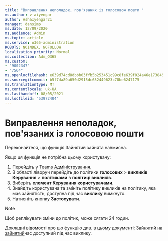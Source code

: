 ```yaml
---
title: "Виправлення неполадок, пов'язаних із голосовою пошти "
ms.author: v-aiyengar
author: AshaIyengar21
manager: dansimp
ms.date: 12/09/2020
ms.audience: Admin
ms.topic: article
ms.service: o365-administration
ROBOTS: NOINDEX, NOFOLLOW
localization_priority: Normal
ms.collection: Adm_O365
ms.custom:
- "9002347"
- "7564"
ms.openlocfilehash: e639d74cd8dbbb03ffb5b253451c99c8fe639f024a46e173845a0f4d322e43ca
ms.sourcegitcommit: b5f7da89a650d2915dc652449623c78be6247175
ms.translationtype: MT
ms.contentlocale: uk-UA
ms.lasthandoff: 08/05/2021
ms.locfileid: "53972404"
---
```

# <a name="troubleshooting-voicemail"></a>Виправлення неполадок, пов'язаних із голосовою пошти

Переконайтеся, що функція Зайнятий зайнята навмисна.

Якщо ця функція не потрібна цьому користувачу:

1. Перейдіть у [Teams Адміністрування.](https://admin.teams.microsoft.com/policies/calling)
1. В області ліворуч перейдіть до політики **голосових**  >  **викликів Керування**  >  **політиками** в **політиці викликів**.
1. Виберіть **елемент Керування користувачами.**
1. Знайдіть користувача та змініть політику викликів на політику, яка має зайнятість, доступна під час **виклику** вимкнуто. 
1. Натисніть кнопку **Застосувати**.
> [!NOTE]
> Щоб реплікувати зміни до політик, може сягати 24 годин.

Докладні відомості про цю функцію див. в цьому документі: [Зайнятий на зайнятий](https://docs.microsoft.com/microsoftteams/teams-calling-policy#busy-on-busy-is-available-while-in-a-call)час доступний під час виклику.
